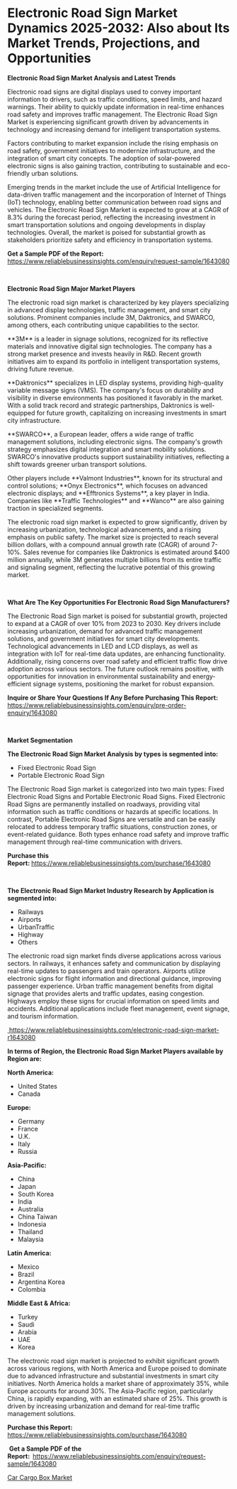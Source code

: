<p><h1>Electronic Road Sign Market Dynamics 2025-2032: Also about Its Market Trends, Projections, and Opportunities</h1></p><p><strong>Electronic Road Sign Market Analysis and Latest Trends</strong></p>
<p><p>Electronic road signs are digital displays used to convey important information to drivers, such as traffic conditions, speed limits, and hazard warnings. Their ability to quickly update information in real-time enhances road safety and improves traffic management. The Electronic Road Sign Market is experiencing significant growth driven by advancements in technology and increasing demand for intelligent transportation systems. </p><p>Factors contributing to market expansion include the rising emphasis on road safety, government initiatives to modernize infrastructure, and the integration of smart city concepts. The adoption of solar-powered electronic signs is also gaining traction, contributing to sustainable and eco-friendly urban solutions. </p><p>Emerging trends in the market include the use of Artificial Intelligence for data-driven traffic management and the incorporation of Internet of Things (IoT) technology, enabling better communication between road signs and vehicles. The Electronic Road Sign Market is expected to grow at a CAGR of 8.3% during the forecast period, reflecting the increasing investment in smart transportation solutions and ongoing developments in display technologies. Overall, the market is poised for substantial growth as stakeholders prioritize safety and efficiency in transportation systems.</p></p>
<p><strong>Get a Sample PDF of the Report:&nbsp;</strong> <a href="https://www.reliablebusinessinsights.com/enquiry/request-sample/1643080?utm_campaign=2983&utm_medium=2&utm_source=Github&utm_content=ia&utm_term=30032025&utm_id=electronic-road-sign">https://www.reliablebusinessinsights.com/enquiry/request-sample/1643080</a></p>
<p>&nbsp;</p>
<p><strong>Electronic Road Sign Major Market Players</strong></p>
<p><p>The electronic road sign market is characterized by key players specializing in advanced display technologies, traffic management, and smart city solutions. Prominent companies include 3M, Daktronics, and SWARCO, among others, each contributing unique capabilities to the sector.</p><p>**3M** is a leader in signage solutions, recognized for its reflective materials and innovative digital sign technologies. The company has a strong market presence and invests heavily in R&D. Recent growth initiatives aim to expand its portfolio in intelligent transportation systems, driving future revenue.</p><p>**Daktronics** specializes in LED display systems, providing high-quality variable message signs (VMS). The company's focus on durability and visibility in diverse environments has positioned it favorably in the market. With a solid track record and strategic partnerships, Daktronics is well-equipped for future growth, capitalizing on increasing investments in smart city infrastructure.</p><p>**SWARCO**, a European leader, offers a wide range of traffic management solutions, including electronic signs. The company's growth strategy emphasizes digital integration and smart mobility solutions. SWARCO's innovative products support sustainability initiatives, reflecting a shift towards greener urban transport solutions.</p><p>Other players include **Valmont Industries**, known for its structural and control solutions; **Onyx Electronics**, which focuses on advanced electronic displays; and **Efftronics Systems**, a key player in India. Companies like **Traffic Technologies** and **Wanco** are also gaining traction in specialized segments.</p><p>The electronic road sign market is expected to grow significantly, driven by increasing urbanization, technological advancements, and a rising emphasis on public safety. The market size is projected to reach several billion dollars, with a compound annual growth rate (CAGR) of around 7-10%. Sales revenue for companies like Daktronics is estimated around $400 million annually, while 3M generates multiple billions from its entire traffic and signaling segment, reflecting the lucrative potential of this growing market.</p></p>
<p>&nbsp;</p>
<p><strong>What Are The Key Opportunities For Electronic Road Sign Manufacturers?</strong></p>
<p><p>The Electronic Road Sign market is poised for substantial growth, projected to expand at a CAGR of over 10% from 2023 to 2030. Key drivers include increasing urbanization, demand for advanced traffic management solutions, and government initiatives for smart city developments. Technological advancements in LED and LCD displays, as well as integration with IoT for real-time data updates, are enhancing functionality. Additionally, rising concerns over road safety and efficient traffic flow drive adoption across various sectors. The future outlook remains positive, with opportunities for innovation in environmental sustainability and energy-efficient signage systems, positioning the market for robust expansion.</p></p>
<p><strong>Inquire or Share Your Questions If Any Before Purchasing This Report:</strong> <a href="https://www.reliablebusinessinsights.com/enquiry/pre-order-enquiry/1643080?utm_campaign=2983&utm_medium=2&utm_source=Github&utm_content=ia&utm_term=30032025&utm_id=electronic-road-sign">https://www.reliablebusinessinsights.com/enquiry/pre-order-enquiry/1643080</a></p>
<p>&nbsp;</p>
<p><strong>Market Segmentation</strong></p>
<p><strong>The Electronic Road Sign Market Analysis by types is segmented into:</strong></p>
<p><ul><li>Fixed Electronic Road Sign</li><li>Portable Electronic Road Sign</li></ul></p>
<p><p>The Electronic Road Sign market is categorized into two main types: Fixed Electronic Road Signs and Portable Electronic Road Signs. Fixed Electronic Road Signs are permanently installed on roadways, providing vital information such as traffic conditions or hazards at specific locations. In contrast, Portable Electronic Road Signs are versatile and can be easily relocated to address temporary traffic situations, construction zones, or event-related guidance. Both types enhance road safety and improve traffic management through real-time communication with drivers.</p></p>
<p><strong>Purchase this Report:&nbsp;</strong><a href="https://www.reliablebusinessinsights.com/purchase/1643080?utm_campaign=2983&utm_medium=2&utm_source=Github&utm_content=ia&utm_term=30032025&utm_id=electronic-road-sign">https://www.reliablebusinessinsights.com/purchase/1643080</a></p>
<p>&nbsp;</p>
<p><strong>The Electronic Road Sign Market Industry Research by Application is segmented into:</strong></p>
<p><ul><li>Railways</li><li>Airports</li><li>UrbanTraffic</li><li>Highway</li><li>Others</li></ul></p>
<p><p>The electronic road sign market finds diverse applications across various sectors. In railways, it enhances safety and communication by displaying real-time updates to passengers and train operators. Airports utilize electronic signs for flight information and directional guidance, improving passenger experience. Urban traffic management benefits from digital signage that provides alerts and traffic updates, easing congestion. Highways employ these signs for crucial information on speed limits and accidents. Additional applications include fleet management, event signage, and tourism information.</p></p>
<p><a href="https://www.reliablebusinessinsights.com/electronic-road-sign-market-r1643080?utm_campaign=2983&utm_medium=2&utm_source=Github&utm_content=ia&utm_term=30032025&utm_id=electronic-road-sign">&nbsp;https://www.reliablebusinessinsights.com/electronic-road-sign-market-r1643080</a></p>
<p><strong>In terms of Region, the Electronic Road Sign Market Players available by Region are:</strong></p>
<p>
    <p> <strong> North America: </strong>
        <ul>
            <li>United States</li>
            <li>Canada</li>
        </ul>
        </p> 
    <p> <strong> Europe: </strong>
        <ul>
            <li>Germany</li>
            <li>France</li>
            <li>U.K.</li>
            <li>Italy</li>
            <li>Russia</li>
        </ul>
        </p> 
    <p> <strong> Asia-Pacific: </strong>
        <ul>
            <li>China</li>
            <li>Japan</li>
            <li>South Korea</li>
            <li>India</li>
            <li>Australia</li>
            <li>China Taiwan</li>
            <li>Indonesia</li>
            <li>Thailand</li>
            <li>Malaysia</li>
        </ul>
        </p> 
    <p> <strong> Latin America: </strong>
        <ul>
            <li>Mexico</li>
            <li>Brazil</li>
            <li>Argentina Korea</li>
            <li>Colombia</li>
        </ul>
        </p> 
    <p> <strong> Middle East & Africa: </strong>
        <ul>
            <li>Turkey</li>
            <li>Saudi</li>
            <li>Arabia</li>
            <li>UAE</li>
            <li>Korea</li>
        </ul>
    </p>
    </p>
<p><p>The electronic road sign market is projected to exhibit significant growth across various regions, with North America and Europe poised to dominate due to advanced infrastructure and substantial investments in smart city initiatives. North America holds a market share of approximately 35%, while Europe accounts for around 30%. The Asia-Pacific region, particularly China, is rapidly expanding, with an estimated share of 25%. This growth is driven by increasing urbanization and demand for real-time traffic management solutions.</p></p>
<p><strong>Purchase this Report: </strong><a href="https://www.reliablebusinessinsights.com/purchase/1643080?utm_campaign=2983&utm_medium=2&utm_source=Github&utm_content=ia&utm_term=30032025&utm_id=electronic-road-sign">https://www.reliablebusinessinsights.com/purchase/1643080</a></p>
<p>&nbsp;<strong>Get a Sample PDF of the Report:&nbsp;&nbsp;</strong><a href="https://www.reliablebusinessinsights.com/enquiry/request-sample/1643080?utm_campaign=2983&utm_medium=2&utm_source=Github&utm_content=ia&utm_term=30032025&utm_id=electronic-road-sign">https://www.reliablebusinessinsights.com/enquiry/request-sample/1643080</a></p>
<p><strong></strong></p>
<p><p><a href="https://github.com/krulicfidura/Market-Research-Report-List-1/blob/main/car-cargo-box-market.md?utm_campaign=2983&utm_medium=2&utm_source=Github&utm_content=ia&utm_term=30032025&utm_id=electronic-road-sign">Car Cargo Box Market</a></p></p>